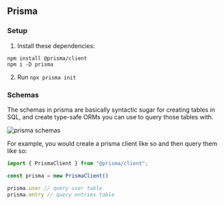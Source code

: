 ## Prisma

### Setup

1. Install these dependencies:

```shell
npm install @prisma/client
npm i -D prisma
```

2. Run `npx prisma init`

### Schemas

The schemas in prisma are basically syntactic sugar for creating tables in SQL, and create type-safe ORMs you can use to query those tables with.

![prisma schemas](https://res.cloudinary.com/dsmvtmv8z/image/upload/v1748136973/image-clipboard-assets/t3dqouqb8uhmbry9cvmm.webp)

For example, you would create a prisma client like so and then query them like so:

```ts
import { PrismaClient } from "@prisma/client";

const prisma = new PrismaClient()

prisma.user // query user table
prisma.entry // query entries table
```

